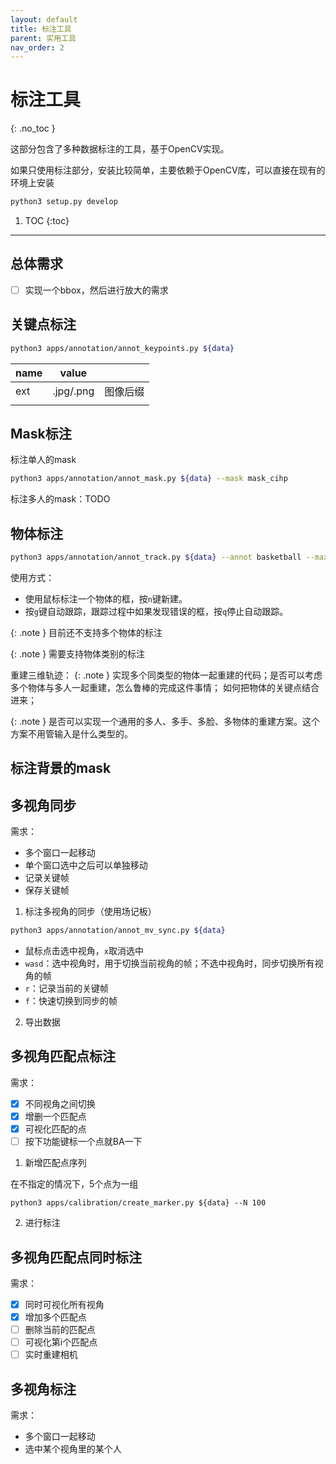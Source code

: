 ```yaml
---
layout: default
title: 标注工具
parent: 实用工具
nav_order: 2
---
```


# 标注工具
{: .no_toc }

这部分包含了多种数据标注的工具，基于OpenCV实现。

如果只使用标注部分，安装比较简单，主要依赖于OpenCV库，可以直接在现有的环境上安装
```bash
python3 setup.py develop
```

1. TOC
{:toc}
---

## 总体需求

- [ ] 实现一个bbox，然后进行放大的需求

## 关键点标注

```bash
python3 apps/annotation/annot_keypoints.py ${data}
```

|name|value||
|----|----|----|
|ext|.jpg/.png|图像后缀|
||||

## Mask标注

标注单人的mask 
```bash
python3 apps/annotation/annot_mask.py ${data} --mask mask_cihp
```

标注多人的mask：TODO

## 物体标注

```bash
python3 apps/annotation/annot_track.py ${data} --annot basketball --max_person 1 --step 5
```

使用方式：
- 使用鼠标标注一个物体的框，按`n`键新建。
- 按`g`键自动跟踪，跟踪过程中如果发现错误的框，按`q`停止自动跟踪。

{: .note }
目前还不支持多个物体的标注

{: .note }
需要支持物体类别的标注

重建三维轨迹：
{: .note }
实现多个同类型的物体一起重建的代码；是否可以考虑多个物体与多人一起重建，怎么鲁棒的完成这件事情； 如何把物体的关键点结合进来；

{: .note }
是否可以实现一个通用的多人、多手、多脸、多物体的重建方案。这个方案不用管输入是什么类型的。





## 标注背景的mask



## 多视角同步

需求：
- 多个窗口一起移动
- 单个窗口选中之后可以单独移动
- 记录关键帧
- 保存关键帧

1. 标注多视角的同步（使用场记板）

```bash
python3 apps/annotation/annot_mv_sync.py ${data}
```

- 鼠标点击选中视角，`x`取消选中
- `wasd`：选中视角时，用于切换当前视角的帧；不选中视角时，同步切换所有视角的帧
- `r`：记录当前的关键帧
- `f`：快速切换到同步的帧

2. 导出数据

## 多视角匹配点标注

需求：
- [x] 不同视角之间切换
- [x] 增删一个匹配点
- [x] 可视化匹配的点
- [ ] 按下功能键标一个点就BA一下

1. 新增匹配点序列

在不指定的情况下，5个点为一组
```
python3 apps/calibration/create_marker.py ${data} --N 100
```

2. 进行标注


## 多视角匹配点同时标注

需求：
- [x] 同时可视化所有视角
- [x] 增加多个匹配点
- [ ] 删除当前的匹配点
- [ ] 可视化第i个匹配点
- [ ] 实时重建相机

## 多视角标注

需求：
- 多个窗口一起移动
- 选中某个视角里的某个人
